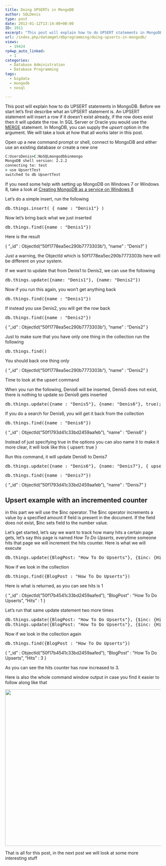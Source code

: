 ```yaml
---
title: Doing UPSERTs in MongoDB
author: SQLDenis
type: post
date: 2013-01-12T13:14:00+00:00
ID: 1911
excerpt: "This post will explain how to do UPSERT statements in MongoDB. Before we start let's first describe what an UPSERT statement is. An UPSERT statement will insert a row if it doesn't exist already, if the row does exist then it will update the row. In SQL&hellip;"
url: /index.php/datamgmt/dbprogramming/doing-upserts-in-mongodb/
views:
  - 19424
rp4wp_auto_linked:
  - 1
categories:
  - Database Administration
  - Database Programming
tags:
  - bigdata
  - mongodb
  - nosql

---
```

This post will explain how to do UPSERT statements in MongoDB. Before we start let&#8217;s first describe what an UPSERT statement is. An UPSERT statement will insert a row if it doesn&#8217;t exist already, if the row does exist then it will update the row. In SQL Server or Oracle you would use the [MERGE][1] statement. In MongDB, you can supply the _upsert_ option in the<options> argument. We will take a look at how that all works later in this post.</options>

Open up a new command prompt or shell, connect to MongoDB and either use an existing database or create a new one

```cmd
C:UsersDenis>C:NoSQLmongodbbinmongo
MongoDB shell version: 2.2.2
connecting to: test
> use UpsertTest
switched to db UpsertTest
```

If you need some help with setting up MongoDB on Windows 7 or Windows 8, take a look at [Creating MongoDB as a service on Windows 8][2]

Let&#8217;s do a simple insert, run the following

<pre>db.things.insert( { name : "Denis1"} )</pre>

Now let&#8217;s bring back what we just inserted

<pre>db.things.find({name : "Denis1"})</pre>

Here is the result
  
{ &#8220;_id&#8221; : ObjectId(&#8220;50f1778ea5ec290b7773303b&#8221;), &#8220;name&#8221; : &#8220;Denis1&#8221; }

Just a warning, the ObjectId which is 50f1778ea5ec290b7773303b here will be different on your system.

If we want to update that from Denis1 to Denis2, we can use the following

<pre>db.things.update({name: "Denis1"}, {name: "Denis2"})</pre>

Now if you run this again, you won&#8217;t get anything back

<pre>db.things.find({name : "Denis1"})</pre>

If instead you use Denis2, you will get the row back

<pre>db.things.find({name : "Denis2"})</pre>

{ &#8220;_id&#8221; : ObjectId(&#8220;50f1778ea5ec290b7773303b&#8221;), &#8220;name&#8221; : &#8220;Denis2&#8221; }

Just to make sure that you have only one thing in the collection run the following

<pre>db.things.find()</pre>

You should back one thing only
  
{ &#8220;_id&#8221; : ObjectId(&#8220;50f1778ea5ec290b7773303b&#8221;), &#8220;name&#8221; : &#8220;Denis2&#8221; }

Time to look at the upsert command
  
When you run the following, Denis6 will be inserted, Denis5 does not exist, there is nothing to update so Denis6 gets inserted

<pre>db.things.update({name : "Denis5"}, {name: "Denis6"}, true);</pre>

If you do a search for Denis6, you will get it back from the collection

<pre>db.things.find({name : "Denis6"})</pre>

{ &#8220;_id&#8221; : ObjectId(&#8220;50f1793d41c33bd2459aafeb&#8221;), &#8220;name&#8221; : &#8220;Denis6&#8221; }

Instead of just specifying true in the options you can also name it to make it more clear, it will look like this { upsert: true }

Run this command, it will update Denis6 to Denis7

<pre>db.things.update({name : "Denis6"}, {name: "Denis7"}, { upsert: true });</pre>

<pre>db.things.find({name : "Denis7"})</pre>

{ &#8220;_id&#8221; : ObjectId(&#8220;50f1793d41c33bd2459aafeb&#8221;), &#8220;name&#8221; : &#8220;Denis7&#8221; }

## Upsert example with an incremented counter

in this part we will use the $inc operator. The $inc operator increments a value by a specified amount if field is present in the document. If the field does not exist, $inc sets field to the number value.

Let&#8217;s get started, let&#8217;s say we want to track how many hits a certain page gets, let&#8217;s say this page is named _How To Do Upserts_, everytime someone hits that page we will increment the hits counter. Here is what we will execute

<pre>db.things.update({BlogPost: "How To Do Upserts"}, {$inc: {Hits: 1}}, { upsert: true });</pre>

Now if we look in the collection

<pre>db.things.find({BlogPost : "How To Do Upserts"})</pre>

Here is what is returned, as you can see hits is 1
  
{ &#8220;_id&#8221; : ObjectId(&#8220;50f17b4541c33bd2459aafed&#8221;), &#8220;BlogPost&#8221; : &#8220;How To Do Upserts&#8221;, &#8220;Hits&#8221; : 1 }
  
Let&#8217;s run that same update statement two more times

<pre>db.things.update({BlogPost: "How To Do Upserts"}, {$inc: {Hits: 1}}, { upsert: true });
db.things.update({BlogPost: "How To Do Upserts"}, {$inc: {Hits: 1}}, { upsert: true });</pre>

Now if we look in the collection again

<pre>db.things.find({BlogPost : "How To Do Upserts"})</pre>

{ &#8220;_id&#8221; : ObjectId(&#8220;50f17b4541c33bd2459aafed&#8221;), &#8220;BlogPost&#8221; : &#8220;How To Do Upserts&#8221;, &#8220;Hits&#8221; : 3 }

As you can see the hits counter has now increased to 3.

Here is also the whole command window output in case you find it easier to follow along like that

<div class="image_block">
  <a href="/wp-content/uploads/blogs/DataMgmt/Denis/mongo/MongoDBCOnsoleOutput.PNG?mtime=1358002899"><img alt="" src="/wp-content/uploads/blogs/DataMgmt/Denis/mongo/MongoDBCOnsoleOutput.PNG?mtime=1358002899" width="682" height="507" /></a>
</div>

That is all for this post, in the next post we will look at some more interesting stuff

 [1]: /index.php/DataMgmt/DBProgramming/MSSQLServer/sql-advent-2011-day-10
 [2]: /index.php/DataMgmt/DBProgramming/creating-mongodb-as-a-service